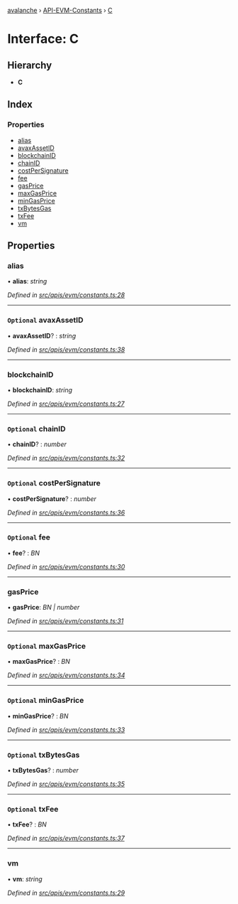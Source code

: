 [avalanche](../README.md) › [API-EVM-Constants](../modules/api_evm_constants.md) › [C](api_evm_constants.c.md)

# Interface: C

## Hierarchy

* **C**

## Index

### Properties

* [alias](api_evm_constants.c.md#alias)
* [avaxAssetID](api_evm_constants.c.md#optional-avaxassetid)
* [blockchainID](api_evm_constants.c.md#blockchainid)
* [chainID](api_evm_constants.c.md#optional-chainid)
* [costPerSignature](api_evm_constants.c.md#optional-costpersignature)
* [fee](api_evm_constants.c.md#optional-fee)
* [gasPrice](api_evm_constants.c.md#gasprice)
* [maxGasPrice](api_evm_constants.c.md#optional-maxgasprice)
* [minGasPrice](api_evm_constants.c.md#optional-mingasprice)
* [txBytesGas](api_evm_constants.c.md#optional-txbytesgas)
* [txFee](api_evm_constants.c.md#optional-txfee)
* [vm](api_evm_constants.c.md#vm)

## Properties

###  alias

• **alias**: *string*

*Defined in [src/apis/evm/constants.ts:28](https://github.com/ava-labs/avalanchejs/blob/8c220c6/src/apis/evm/constants.ts#L28)*

___

### `Optional` avaxAssetID

• **avaxAssetID**? : *string*

*Defined in [src/apis/evm/constants.ts:38](https://github.com/ava-labs/avalanchejs/blob/8c220c6/src/apis/evm/constants.ts#L38)*

___

###  blockchainID

• **blockchainID**: *string*

*Defined in [src/apis/evm/constants.ts:27](https://github.com/ava-labs/avalanchejs/blob/8c220c6/src/apis/evm/constants.ts#L27)*

___

### `Optional` chainID

• **chainID**? : *number*

*Defined in [src/apis/evm/constants.ts:32](https://github.com/ava-labs/avalanchejs/blob/8c220c6/src/apis/evm/constants.ts#L32)*

___

### `Optional` costPerSignature

• **costPerSignature**? : *number*

*Defined in [src/apis/evm/constants.ts:36](https://github.com/ava-labs/avalanchejs/blob/8c220c6/src/apis/evm/constants.ts#L36)*

___

### `Optional` fee

• **fee**? : *BN*

*Defined in [src/apis/evm/constants.ts:30](https://github.com/ava-labs/avalanchejs/blob/8c220c6/src/apis/evm/constants.ts#L30)*

___

###  gasPrice

• **gasPrice**: *BN | number*

*Defined in [src/apis/evm/constants.ts:31](https://github.com/ava-labs/avalanchejs/blob/8c220c6/src/apis/evm/constants.ts#L31)*

___

### `Optional` maxGasPrice

• **maxGasPrice**? : *BN*

*Defined in [src/apis/evm/constants.ts:34](https://github.com/ava-labs/avalanchejs/blob/8c220c6/src/apis/evm/constants.ts#L34)*

___

### `Optional` minGasPrice

• **minGasPrice**? : *BN*

*Defined in [src/apis/evm/constants.ts:33](https://github.com/ava-labs/avalanchejs/blob/8c220c6/src/apis/evm/constants.ts#L33)*

___

### `Optional` txBytesGas

• **txBytesGas**? : *number*

*Defined in [src/apis/evm/constants.ts:35](https://github.com/ava-labs/avalanchejs/blob/8c220c6/src/apis/evm/constants.ts#L35)*

___

### `Optional` txFee

• **txFee**? : *BN*

*Defined in [src/apis/evm/constants.ts:37](https://github.com/ava-labs/avalanchejs/blob/8c220c6/src/apis/evm/constants.ts#L37)*

___

###  vm

• **vm**: *string*

*Defined in [src/apis/evm/constants.ts:29](https://github.com/ava-labs/avalanchejs/blob/8c220c6/src/apis/evm/constants.ts#L29)*
